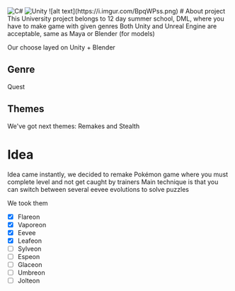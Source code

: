 <img alt="C#" src="https://img.shields.io/badge/c%23-%23239120.svg?style=for-the-badge&logo=c-sharp&logoColor=white"/>
<img alt="Unity" src="https://img.shields.io/badge/unity-%23000000.svg?style=for-the-badge&logo=unity&logoColor=white"/>
![alt text](https://i.imgur.com/BpqWPss.png)
# About project
  This University project belongs to 12 day summer school, DML, where you have to make game with given genres
  Both Unity and Unreal Engine are acceptable, same as Maya or Blender (for models)
  
  Our choose layed on Unity + Blender

## Genre
  Quest
## Themes
  We've got next themes: Remakes and Stealth

# Idea
  Idea came instantly, we decided to remake Pokémon game where you must complete level and not get caught by trainers
  Main technique is that you can switch between several eevee evolutions to solve puzzles

  We took them
- [x] Flareon
- [x] Vaporeon
- [x] Eevee
- [x] Leafeon
- [ ] Sylveon
- [ ] Espeon
- [ ] Glaceon
- [ ] Umbreon
- [ ] Jolteon
